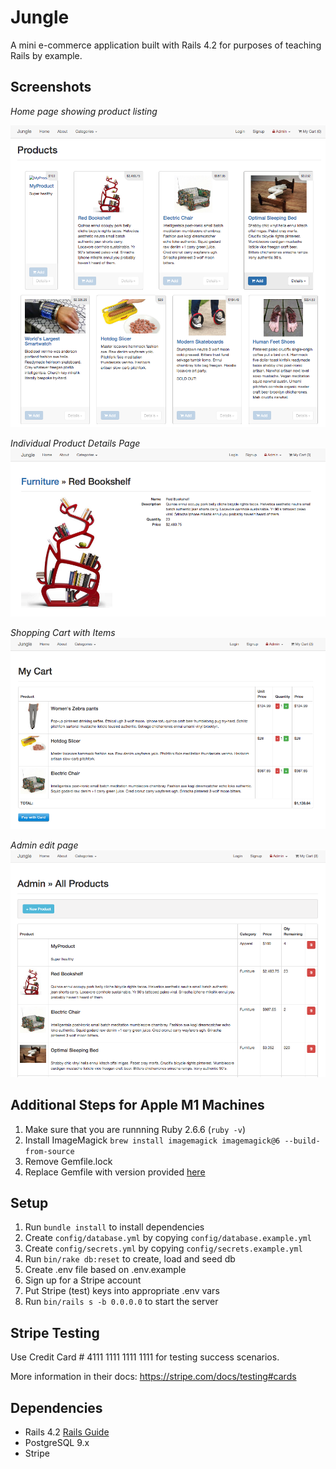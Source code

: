 # Jungle

A mini e-commerce application built with Rails 4.2 for purposes of teaching Rails by example.

## Screenshots

*Home page showing product listing*

!["Main page"](https://github.com/tonyloba/Jungle/blob/master/docs/jungle_product_page.png)

*Individual Product Details Page*
!["Product description page"](https://github.com/tonyloba/Jungle/blob/master/docs/jungle_item_description_page.png)

*Shopping Cart with Items*
!["Shopping cart page"](https://github.com/tonyloba/Jungle/blob/master/docs/jungle_shopping_cart_page.png)

*Admin edit page*
!["Admin products page"](https://github.com/tonyloba/Jungle/blob/master/docs/jungle_admin_products_page.png)


## Additional Steps for Apple M1 Machines

1. Make sure that you are runnning Ruby 2.6.6 (`ruby -v`)
1. Install ImageMagick `brew install imagemagick imagemagick@6 --build-from-source`
2. Remove Gemfile.lock
3. Replace Gemfile with version provided [here](https://gist.githubusercontent.com/FrancisBourgouin/831795ae12c4704687a0c2496d91a727/raw/ce8e2104f725f43e56650d404169c7b11c33a5c5/Gemfile)

## Setup

1. Run `bundle install` to install dependencies
2. Create `config/database.yml` by copying `config/database.example.yml`
3. Create `config/secrets.yml` by copying `config/secrets.example.yml`
4. Run `bin/rake db:reset` to create, load and seed db
5. Create .env file based on .env.example
6. Sign up for a Stripe account
7. Put Stripe (test) keys into appropriate .env vars
8. Run `bin/rails s -b 0.0.0.0` to start the server

## Stripe Testing

Use Credit Card # 4111 1111 1111 1111 for testing success scenarios.

More information in their docs: <https://stripe.com/docs/testing#cards>

## Dependencies

* Rails 4.2 [Rails Guide](http://guides.rubyonrails.org/v4.2/)
* PostgreSQL 9.x
* Stripe
